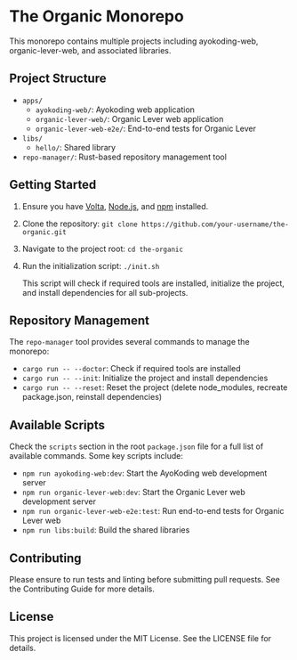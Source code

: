 # The Organic Monorepo

This monorepo contains multiple projects including ayokoding-web, organic-lever-web, and associated libraries.

## Project Structure

- `apps/`
  - `ayokoding-web/`: Ayokoding web application
  - `organic-lever-web/`: Organic Lever web application
  - `organic-lever-web-e2e/`: End-to-end tests for Organic Lever
- `libs/`
  - `hello/`: Shared library
- `repo-manager/`: Rust-based repository management tool

## Getting Started

1. Ensure you have [Volta](https://volta.sh/), [Node.js](https://nodejs.org/), and [npm](https://www.npmjs.com/) installed.

2. Clone the repository:
   `git clone https://github.com/your-username/the-organic.git`

3. Navigate to the project root:
   `cd the-organic`

4. Run the initialization script:
   `./init.sh`

   This script will check if required tools are installed, initialize the project, and install dependencies for all sub-projects.

## Repository Management

The `repo-manager` tool provides several commands to manage the monorepo:

- `cargo run -- --doctor`: Check if required tools are installed
- `cargo run -- --init`: Initialize the project and install dependencies
- `cargo run -- --reset`: Reset the project (delete node_modules, recreate package.json, reinstall dependencies)

## Available Scripts

Check the `scripts` section in the root `package.json` file for a full list of available commands. Some key scripts include:

- `npm run ayokoding-web:dev`: Start the AyoKoding web development server
- `npm run organic-lever-web:dev`: Start the Organic Lever web development server
- `npm run organic-lever-web-e2e:test`: Run end-to-end tests for Organic Lever web
- `npm run libs:build`: Build the shared libraries

## Contributing

Please ensure to run tests and linting before submitting pull requests. See the Contributing Guide for more details.

## License

This project is licensed under the MIT License. See the LICENSE file for details.
